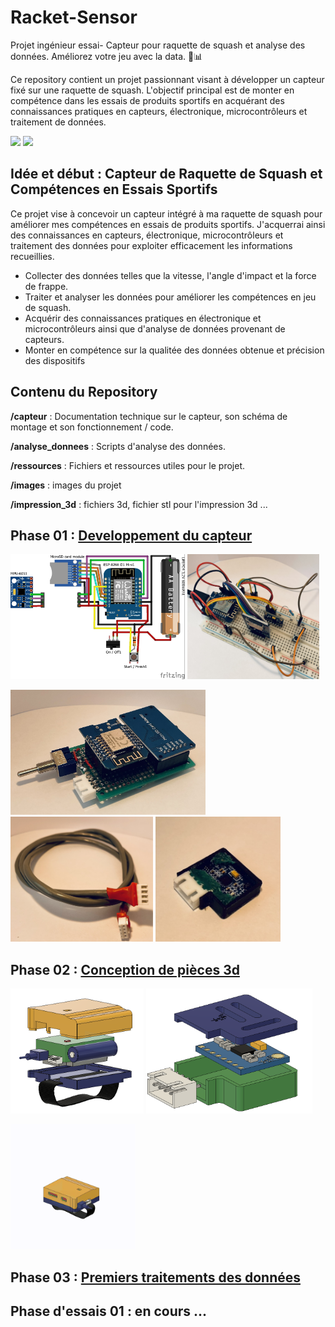 # Racket-Sensor
Projet ingénieur essai- Capteur pour raquette de squash et analyse des données. Améliorez votre jeu avec la data. 🎾📊

Ce repository contient un projet passionnant visant à développer un capteur fixé sur une raquette de squash. L'objectif principal est de monter en compétence dans les essais de produits sportifs en acquérant des connaissances pratiques en capteurs, électronique, microcontrôleurs et traitement de données.

<img src="https://centralclub.fr/wp-content/uploads/2022/09/image10.jpg" height="200px"></a>
<img src="https://github.com/agounand/Racket-Sensor/assets/125287388/dcc4cb73-f92a-4768-bf52-f9cb160e7de3" height="200px"></a>


## Idée et début : Capteur de Raquette de Squash et Compétences en Essais Sportifs
Ce projet vise à concevoir un capteur intégré à ma raquette de squash pour améliorer mes compétences en essais de produits sportifs. J'acquerrai ainsi des connaissances en capteurs, électronique, microcontrôleurs et traitement des données pour exploiter efficacement les informations recueillies.

- Collecter des données telles que la vitesse, l'angle d'impact et la force de frappe.
- Traiter et analyser les données pour améliorer les compétences en jeu de squash.
- Acquérir des connaissances pratiques en électronique et microcontrôleurs ainsi que d'analyse de données provenant de capteurs.
- Monter en compétence sur la qualitée des données obtenue et précision des dispositifs 

## Contenu du Repository
**/capteur** : Documentation technique sur le capteur, son schéma de montage et son fonctionnement / code.

**/analyse_donnees** : Scripts d'analyse des données.

**/ressources** : Fichiers et ressources utiles pour le projet.

**/images** : images du projet

**/impression_3d** : fichiers 3d, fichier stl pour l'impression 3d ...

## Phase 01 : [Developpement du capteur](capteur/Developpment_capteur.md)
<img src="images/schema_v4.jpg" height="200px"></a>
<img src="images/montage_1.JPEG" height="200px"></a>

<img src="images/ass_2.JPEG" height="200px"></a>
<img src="images/cablev1.JPEG" height="200px"></a>
<img src="images/sensorv1.JPEG" height="200px"></a>


## Phase 02 : [Conception de pièces 3d](impression_3d/notes.md)
<img src="images/explosion_3d_boitier_v1.png" height="200px"></a>
<img src="images/explosion_3d_sensor_v1.png" height="200px"></a>

<img src="images/explosion_3d_boitier_v1.gif" height="200px"></a>

## Phase 03 : [Premiers traitements des données](analyse_donnees/analyse_traitement_data.md)

## Phase d'essais 01 : en cours ...

